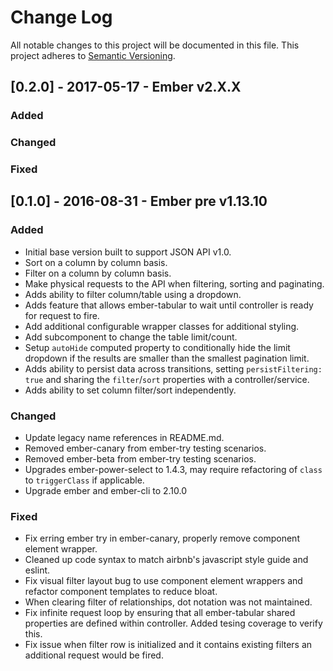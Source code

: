 # Change Log
All notable changes to this project will be documented in this file.
This project adheres to [Semantic Versioning](http://semver.org/).

## [0.2.0] - 2017-05-17 - Ember v2.X.X
### Added

### Changed

### Fixed

## [0.1.0] - 2016-08-31 - Ember pre v1.13.10
### Added
- Initial base version built to support JSON API v1.0.
- Sort on a column by column basis.
- Filter on a column by column basis.
- Make physical requests to the API when filtering, sorting and paginating.
- Adds ability to filter column/table using a dropdown.
- Adds feature that allows ember-tabular to wait until controller is ready for request to fire.
- Add additional configurable wrapper classes for additional styling.
- Add subcomponent to change the table limit/count.
- Setup `autoHide` computed property to conditionally hide the limit dropdown if the results are smaller than the smallest pagination limit.
- Adds ability to persist data across transitions, setting `persistFiltering: true` and sharing the `filter`/`sort` properties with a controller/service.
- Adds ability to set column filter/sort independently.

### Changed
- Update legacy name references in README.md.
- Removed ember-canary from ember-try testing scenarios.
- Removed ember-beta from ember-try testing scenarios.
- Upgrades ember-power-select to 1.4.3, may require refactoring of `class` to `triggerClass` if applicable.
- Upgrade ember and ember-cli to 2.10.0

### Fixed
- Fix erring ember try in ember-canary, properly remove component element wrapper.
- Cleaned up code syntax to match airbnb's javascript style guide and eslint.
- Fix visual filter layout bug to use component element wrappers and refactor component templates to reduce bloat.
- When clearing filter of relationships, dot notation was not maintained.
- Fix infinite request loop by ensuring that all ember-tabular shared properties are defined within controller. Added tesing coverage to verify this.
- Fix issue when filter row is initialized and it contains existing filters an additional request would be fired.
